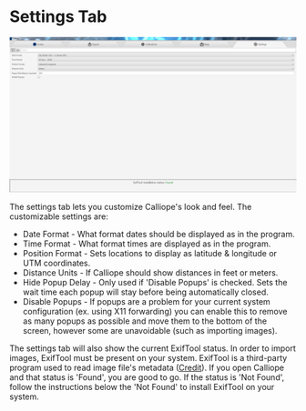 # Settings Tab
![Settings Tab](./screenshots/settings.PNG)

The settings tab lets you customize Calliope's look and feel. The customizable settings are:
- Date Format - What format dates should be displayed as in the program.
- Time Format - What format times are displayed as in the program.
- Position Format - Sets locations to display as latitude & longitude or UTM coordinates.
- Distance Units - If Calliope should show distances in feet or meters.
- Hide Popup Delay - Only used if 'Disable Popups' is checked. Sets the wait time each popup will stay before being automatically closed.
- Disable Popups - If popups are a problem for your current system configuration (ex. using X11 forwarding) you can enable this to remove as many popups as possible and move them to the bottom of the screen, however some are unavoidable (such as importing images).

The settings tab will also show the current ExifTool status. In order to import images, ExifTool must be present on your system. ExifTool is a third-party program used to read image file's metadata ([Credit](https://www.sno.phy.queensu.ca/~phil/exiftool/)). If you open Calliope and that status is 'Found', you are good to go. If the status is 'Not Found', follow the instructions below the 'Not Found' to install ExifTool on your system.
